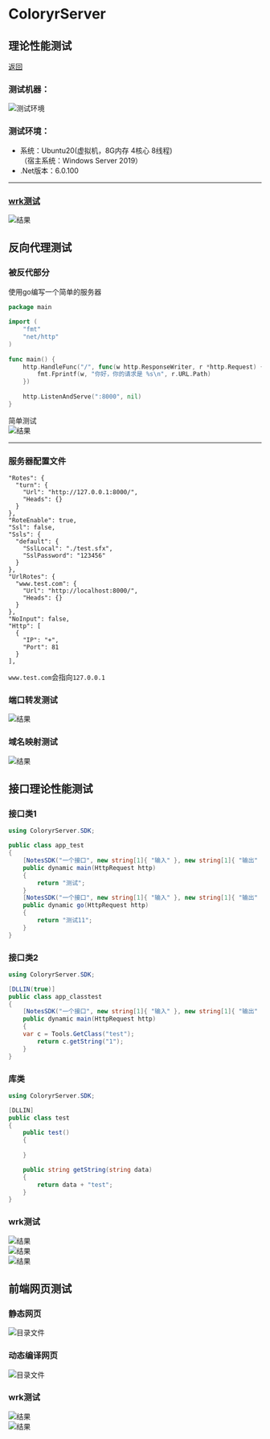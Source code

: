 # ColoryrServer

## 理论性能测试
[返回](../README.md)
### 测试机器：  
![测试环境](./pic/server.png)  
### 测试环境：  
- 系统：Ubuntu20(虚拟机，8G内存 4核心 8线程)  
  （宿主系统：Windows Server 2019）
- .Net版本：6.0.100
-------------------
### [wrk测试](https://github.com/wg/wrk)
![结果](./pic/wrk.png)   

## 反向代理测试

### 被反代部分
使用go编写一个简单的服务器
```go
package main
 
import (
    "fmt"
    "net/http"
)
 
func main() {
    http.HandleFunc("/", func(w http.ResponseWriter, r *http.Request) {
        fmt.Fprintf(w, "你好，你的请求是 %s\n", r.URL.Path)
    })
 
    http.ListenAndServe(":8000", nil)
}
```

简单测试  
![结果](./pic/wrk3.png)  

-------------------
### 服务器配置文件
```
"Rotes": {
  "turn": {
    "Url": "http://127.0.0.1:8000/",
    "Heads": {}
  }
},	
"RoteEnable": true,
"Ssl": false,
"Ssls": {
  "default": {
    "SslLocal": "./test.sfx",
    "SslPassword": "123456"
  }
},
"UrlRotes": {
  "www.test.com": {
    "Url": "http://localhost:8000/",
    "Heads": {}
  }
},
"NoInput": false,
"Http": [
  {
    "IP": "+",
    "Port": 81
  }
],
```

`www.test.com`会指向`127.0.0.1`

### 端口转发测试

![结果](./pic/wrk9.png)  

### 域名映射测试

![结果](./pic/wrk10.png)  


## 接口理论性能测试

### 接口类1
```C#
using ColoryrServer.SDK;

public class app_test
{
    [NotesSDK("一个接口", new string[1]{ "输入" }, new string[1]{ "输出" })]
    public dynamic main(HttpRequest http)
    {  
        return "测试";
    }
    [NotesSDK("一个接口", new string[1]{ "输入" }, new string[1]{ "输出" })]
    public dynamic go(HttpRequest http)
    {  
        return "测试11";
    }
}
```
### 接口类2
```C#
using ColoryrServer.SDK;

[DLLIN(true)]
public class app_classtest
{
    [NotesSDK("一个接口", new string[1]{ "输入" }, new string[1]{ "输出" })]
    public dynamic main(HttpRequest http)
    {  
    var c = Tools.GetClass("test");
        return c.getString("1");
    }
}
```
### 库类
```C#
using ColoryrServer.SDK;

[DLLIN]
public class test
{
    public test()
    {
             
    }

    public string getString(string data)
    {
        return data + "test";
    }
}
```

### wrk测试
![结果](./pic/wrk6.png)  
![结果](./pic/wrk7.png)  
![结果](./pic/wrk8.png)  

## 前端网页测试

### 静态网页
![目录文件](./pic/dir.png)  

### 动态编译网页
![目录文件](./pic/pic1.png)  

### wrk测试
![结果](./pic/wrk4.png)  
![结果](./pic/wrk5.png)  